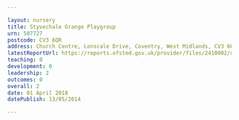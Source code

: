 ```yaml
---

layout: nursery
title: Styvechale Grange Playgroup
urn: 507727
postcode: CV3 6QR
address: Church Centre, Lonscale Drive, Coventry, West Midlands, CV3 6QR
latestReportUrl: https://reports.ofsted.gov.uk/provider/files/2410002/urn/507727.pdf
teaching: 0
development: 0
leadership: 2
outcomes: 0
overall: 2
date: 01 April 2018 
datePublish: 13/05/2014

---
```

